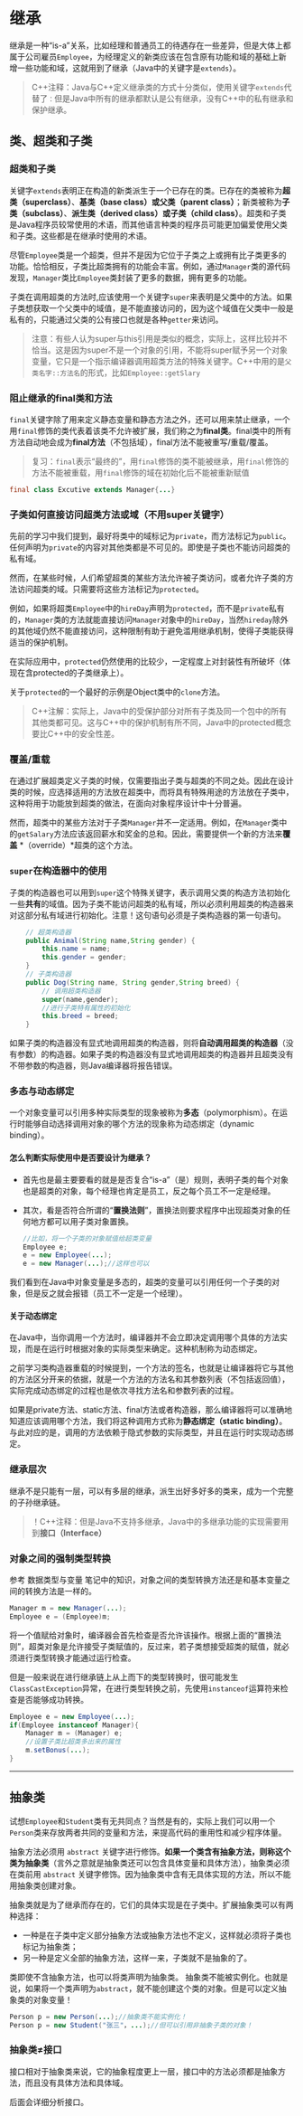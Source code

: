 # 继承

继承是一种“is-a”关系，比如经理和普通员工的待遇存在一些差异，但是大体上都属于公司雇员`Employee`，为经理定义的新类应该在包含原有功能和域的基础上新增一些功能和域，这就用到了继承（Java中的关键字是`extends`）。

> C++注释：Java与C++定义继承类的方式十分类似，使用关键字`extends`代替了`：`但是Java中所有的继承都默认是公有继承，没有C++中的私有继承和保护继承。

## 类、超类和子类

### 超类和子类

关键字`extends`表明正在构造的新类派生于一个已存在的类。已存在的类被称为**超类（superclass）**、**基类（base class）**或**父类（parent class）**；新类被称为**子类（subclass）**、**派生类（derived class）**或子类**（child class）**。超类和子类是Java程序员较常使用的术语，而其他语言种类的程序员可能更加偏爱使用父类和子类。这些都是在继承时使用的术语。

尽管`Employee`类是一个超类，但并不是因为它位于子类之上或拥有比子类更多的功能。恰恰相反，子类比超类拥有的功能会丰富。例如，通过`Manager`类的源代码发现，`Manager`类比`Employee`类封装了更多的数据，拥有更多的功能。

子类在调用超类的方法时,应该使用一个关键字`super`来表明是父类中的方法。如果子类想获取一个父类中的域值，是不能直接访问的，因为这个域值在父类中一般是私有的，只能通过父类的公有接口也就是各种`getter`来访问。

> 注意：有些人认为super与this引用是类似的概念，实际上，这样比较并不恰当。这是因为super不是一个对象的引用，不能将super赋予另一个对象变量，它只是一个指示编译器调用超类方法的特殊关键字。C++中用的是`父类名字::方法名`的形式，比如`Employee::getSlary`

### 阻止继承的final类和方法

`final`关键字除了用来定义静态变量和静态方法之外，还可以用来禁止继承，一个用`final`修饰的类代表着该类不允许被扩展，我们称之为**final类**。final类中的所有方法自动地会成为**final方法**（不包括域），final方法不能被重写/重载/覆盖。

> 复习：`final`表示“最终的”，用`final`修饰的类不能被继承，用`final`修饰的方法不能被重载，用`final`修饰的域在初始化后不能被重新赋值

```java
final class Excutive extends Manager{...}
```



### 子类如何直接访问超类方法或域（不用super关键字）

先前的学习中我们提到，最好将类中的域标记为`private`，而方法标记为`public`。任何声明为`private`的内容对其他类都是不可见的。即使是子类也不能访问超类的私有域。

然而，在某些时候，人们希望超类的某些方法允许被子类访问，或者允许子类的方法访问超类的域。只需要将这些方法标记为`protected`。

例如，如果将超类`Employee`中的`hireDay`声明为`protected`，而不是`private`私有的，`Manager`类的方法就能直接访问`Manager`对象中的`hireDay`，当然`hireday`除外的其他域仍然不能直接访问，这种限制有助于避免滥用继承机制，使得子类能获得适当的保护机制。

在实际应用中，`protected`仍然使用的比较少，一定程度上对封装性有所破坏（体现在含protected的子类继承上）。

关于`protected`的一个最好的示例是Object类中的`clone`方法。

> C++注解：实际上，Java中的受保护部分对所有子类及同一个包中的所有其他类都可见。这与C++中的保护机制有所不同，Java中的protected概念要比C++中的安全性差。



### 覆盖/重载

在通过扩展超类定义子类的时候，仅需要指出子类与超类的不同之处。因此在设计类的时候，应选择适用的方法放在超类中，而将具有特殊用途的方法放在子类中，这种将用于功能放到超类的做法，在面向对象程序设计中十分普遍。

然而，超类中的某些方法对于子类`Manager`并不一定适用。例如，在`Manager`类中的`getSalary`方法应该返回薪水和奖金的总和。因此，需要提供一个新的方法来**覆盖** *（override）*超类的这个方法。



### `super`在构造器中的使用

子类的构造器也可以用到`super`这个特殊关键字，表示调用父类的构造方法初始化一些**共有**的域值。因为子类不能访问超类的私有域，所以必须利用超类的构造器来对这部分私有域进行初始化。注意！这句语句必须是子类构造器的第一句语句。

```java
    // 超类构造器
    public Animal(String name,String gender) {
        this.name = name;
        this.gender = gender;
    }
    // 子类构造器
    public Dog(String name, String gender,String breed) {
        // 调用超类构造器
        super(name,gender);
        //进行子类特有属性的初始化
        this.breed = breed;
    }
```

如果子类的构造器没有显式地调用超类的构造器，则将**自动调用超类的构造器**（没有参数）的构造器。如果子类的构造器没有显式地调用超类的构造器并且超类没有不带参数的构造器，则Java编译器将报告错误。



### 多态与动态绑定

一个对象变量可以引用多种实际类型的现象被称为**多态**（polymorphism）。在运行时能够自动选择调用对象的哪个方法的现象称为动态绑定（dynamic binding）。

#### 怎么判断实际使用中是否要设计为继承？

- 首先也是最主要要看的就是是否复合“is-a”（是）规则，表明子类的每个对象也是超类的对象，每个经理也肯定是员工，反之每个员工不一定是经理。

- 其次，看是否符合所谓的“**置换法则**”，置换法则要求程序中出现超类对象的任何地方都可以用子类对象置换。

  ```java
  //比如，将一个子类的对象赋值给超类变量
  Employee e;
  e = new Employee(...);
  e = new Manager(...);//这样也可以
  ```

我们看到在Java中对象变量是多态的，超类的变量可以引用任何一个子类的对象，但是反之就会报错（员工不一定是一个经理）。

#### 关于动态绑定

在Java中，当你调用一个方法时，编译器并不会立即决定调用哪个具体的方法实现，而是在运行时根据对象的实际类型来确定。这种机制称为动态绑定。

之前学习类构造器重载的时候提到，一个方法的签名，也就是让编译器将它与其他的方法区分开来的依据，就是一个方法的方法名和其参数列表（不包括返回值），实际完成动态绑定的过程也是依次寻找方法名和参数列表的过程。

如果是private方法、static方法、final方法或者构造器，那么编译器将可以准确地知道应该调用哪个方法，我们将这种调用方式称为**静态绑定（static binding）**。与此对应的是，调用的方法依赖于隐式参数的实际类型，并且在运行时实现动态绑定。

### 继承层次

继承不是只能有一层，可以有多层的继承，派生出好多好多的类来，成为一个完整的子孙继承链。

> ！C++注释：但是Java不支持多继承，Java中的多继承功能的实现需要用到**接口（Interface）**

### 对象之间的强制类型转换

参考 数据类型与变量 笔记中的知识，对象之间的类型转换方法还是和基本变量之间的转换方法是一样的。

```java
Manager m = new Manager(...);
Employee e = (Employee)m;
```

将一个值赋给对象时，编译器会首先检查是否允许该操作。根据上面的“置换法则”，超类对象是允许接受子类赋值的，反过来，若子类想接受超类的赋值，就必须进行类型转换才能通过运行检查。

但是一般来说在进行继承链上从上而下的类型转换时，很可能发生`ClassCastException`异常，在进行类型转换之前，先使用`instanceof`运算符来检查是否能够成功转换。

```java
Employee e = new Employee(...);
if(Employee instanceof Manager){
    Manager m = (Manager) e;
    //设置子类比超类多出来的属性
    m.setBonus(...);
}
```

---

## 抽象类

试想`Employee`和`Student`类有无共同点？当然是有的，实际上我们可以用一个`Person`类来存放两者共同的变量和方法，来提高代码的重用性和减少程序体量。

抽象方法必须用 `abstract` 关键字进行修饰。**如果一个类含有抽象方法，则称这个类为抽象类**（言外之意就是抽象类还可以包含具体变量和具体方法），抽象类必须在类前用 `abstract` 关键字修饰。因为抽象类中含有无具体实现的方法，所以不能用抽象类创建对象。

抽象类就是为了继承而存在的，它们的具体实现是在子类中。扩展抽象类可以有两种选择：

- 一种是在子类中定义部分抽象方法或抽象方法也不定义，这样就必须将子类也标记为抽象类；
- 另一种是定义全部的抽象方法，这样一来，子类就不是抽象的了。

类即使不含抽象方法，也可以将类声明为抽象类。
抽象类不能被实例化。也就是说，如果将一个类声明为`abstract`，就不能创建这个类的对象。但是可以定义抽象类的对象变量！

```java
Person p = new Person(...);//抽象类不能实例化！
Person p = new Student("张三"，...);//但可以引用非抽象子类的对象！
```

### 抽象类≠接口

接口相对于抽象类来说，它的抽象程度更上一层，接口中的方法必须都是抽象方法，而且没有具体方法和具体域。

后面会详细分析接口。

